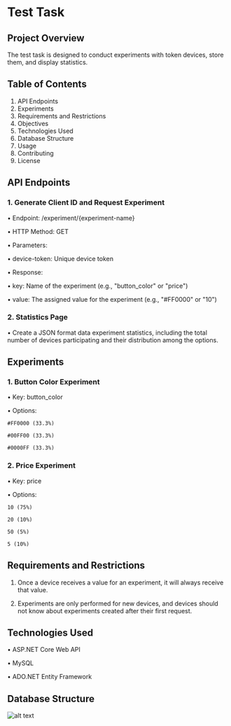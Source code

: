 # Test Task

## Project Overview

The test task is designed to conduct experiments with token devices, store them, and display statistics.
## Table of Contents
1.	API Endpoints
2.	Experiments
3.	Requirements and Restrictions
4.	Objectives
5.	Technologies Used
6.	Database Structure
7.	Usage
8.	Contributing
9.	License
    
## API Endpoints
### 1. Generate Client ID and Request Experiment
   
•	Endpoint: /experiment/{experiment-name}

•	HTTP Method: GET

•	Parameters:

  •	device-token: Unique device token

•	Response:

  •	key: Name of the experiment (e.g., "button_color" or "price")
  
  •	value: The assigned value for the experiment (e.g., "#FF0000" or "10")
  
### 2. Statistics Page 
   
  •	Create a JSON format data experiment statistics, including the total number of devices participating and their distribution among the options.
   
## Experiments

### 1. Button Color Experiment
   
  •	Key: button_color

  •	Options:
  
    #FF0000 (33.3%)
    
    #00FF00 (33.3%)
    
    #0000FF (33.3%)
    
### 2. Price Experiment

  •	Key: price
  
  •	Options:
  
    10 (75%)
    
    20 (10%)
    
    50 (5%)
    
    5 (10%)
    
## Requirements and Restrictions

1.	Once a device receives a value for an experiment, it will always receive that value.
   
2.	Experiments are only performed for new devices, and devices should not know about experiments created after their first request.

## Technologies Used

•	ASP.NET Core Web API

•	MySQL

•	ADO.NET Entity Framework

## Database Structure

![alt text](https://i.imgur.com/JIP5lHM.png)
